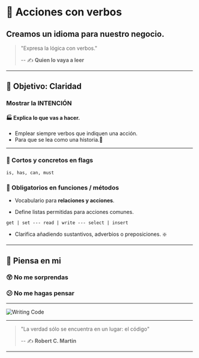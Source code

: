 # 💪 Acciones con verbos

## Creamos un idioma para nuestro negocio.

> "Expresa la lógica con verbos."
>
> -- ✍️ **Quien lo vaya a leer**

---

## 🌄 Objetivo: Claridad

### Mostrar la INTENCIÓN

#### 🏭 Explica lo que vas a hacer.

- Emplear siempre verbos que indiquen una acción.
- Para que se lea como una historia.📜

---

### 🚩 Cortos y concretos en flags

`is, has, can, must`

### 👮 Obligatorios en funciones / métodos

- Vocabulario para **relaciones y acciones**.

- Define listas permitidas para acciones comunes.

`get | set --- read | write --- select | insert`

- Clarifica añadiendo sustantivos, adverbios o preposiciones. ❇️

---

## 🤔 Piensa en mi

### 😲 No me sorprendas

### 😕 No me hagas pensar

---

![Writing Code](https://github.com/LabsAdemy/Docs-CleanCode-Intro/blob/main/assets/1-Writing_Code.png)

---

> "La verdad sólo se encuentra en un lugar: el código"
>
> -- ✍️ **Robert C. Martin**

---
